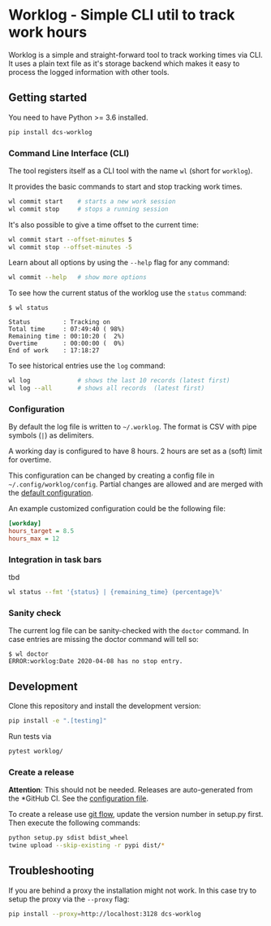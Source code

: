 # Worklog - Simple CLI util to track work hours

Worklog is a simple and straight-forward tool to track working times via CLI.
It uses a plain text file as it's storage backend which makes it easy to
process the logged information with other tools.

## Getting started

You need to have Python >= 3.6 installed.

```bash
pip install dcs-worklog
```

### Command Line Interface (CLI)

The tool registers itself as a CLI tool with the name `wl` (short for
`worklog`).

It provides the basic commands to start and stop tracking work times.

```bash
wl commit start    # starts a new work session
wl commit stop     # stops a running session
```

It's also possible to give a time offset to the current time:

```bash
wl commit start --offset-minutes 5
wl commit stop --offset-minutes -5
```

Learn about all options by using the `--help` flag for any command:

```bash
wl commit --help   # show more options
```

To see how the current status of the worklog use the `status` command:

```
$ wl status

Status         : Tracking on
Total time     : 07:49:40 ( 98%)
Remaining time : 00:10:20 (  2%)
Overtime       : 00:00:00 (  0%)
End of work    : 17:18:27
```

To see historical entries use the `log` command:

```bash
wl log             # shows the last 10 records (latest first)
wl log --all       # shows all records  (latest first)
```

### Configuration

By default the log file is written to `~/.worklog`.
The format is CSV with pipe symbols (`|`) as delimiters.

A working day is configured to have 8 hours.
2 hours are set as a (soft) limit for overtime.

This configuration can be changed by creating a config file in
`~/.config/worklog/config`.
Partial changes are allowed and are merged with the [default
configuration](./worklog/config.cfg).

An example customized configuration could be the following file:
```ini
[workday]
hours_target = 8.5
hours_max = 12
```

### Integration in task bars

tbd

```bash
wl status --fmt '{status} | {remaining_time} (percentage}%'
```

### Sanity check

The current log file can be sanity-checked with the `doctor` command.
In case entries are missing the doctor command will tell so:

```
$ wl doctor
ERROR:worklog:Date 2020-04-08 has no stop entry.
```

## Development

Clone this repository and install the development version:

```bash
pip install -e ".[testing]"
```

Run tests via

```bash
pytest worklog/
```

### Create a release

**Attention**: This should not be needed. Releases are auto-generated from the
*GitHub CI. See the [configuration file](./.github/workflows/package.yaml).

To create a release use [git flow](), update the version number in setup.py first.
Then execute the following commands:

```bash
python setup.py sdist bdist_wheel
twine upload --skip-existing -r pypi dist/*
```

## Troubleshooting

If you are behind a proxy the installation might not work.
In this case try to setup the proxy via the `--proxy` flag:

```bash
pip install --proxy=http://localhost:3128 dcs-worklog
```
